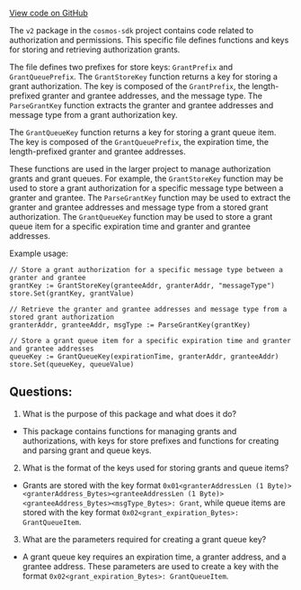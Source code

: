 [View code on GitHub](https://github.com/cosmos/cosmos-sdk/blob/main/x/authz/migrations/v2/keys.go)

The `v2` package in the `cosmos-sdk` project contains code related to authorization and permissions. This specific file defines functions and keys for storing and retrieving authorization grants.

The file defines two prefixes for store keys: `GrantPrefix` and `GrantQueuePrefix`. The `GrantStoreKey` function returns a key for storing a grant authorization. The key is composed of the `GrantPrefix`, the length-prefixed granter and grantee addresses, and the message type. The `ParseGrantKey` function extracts the granter and grantee addresses and message type from a grant authorization key.

The `GrantQueueKey` function returns a key for storing a grant queue item. The key is composed of the `GrantQueuePrefix`, the expiration time, the length-prefixed granter and grantee addresses. 

These functions are used in the larger project to manage authorization grants and grant queues. For example, the `GrantStoreKey` function may be used to store a grant authorization for a specific message type between a granter and grantee. The `ParseGrantKey` function may be used to extract the granter and grantee addresses and message type from a stored grant authorization. The `GrantQueueKey` function may be used to store a grant queue item for a specific expiration time and granter and grantee addresses.

Example usage:

```
// Store a grant authorization for a specific message type between a granter and grantee
grantKey := GrantStoreKey(granteeAddr, granterAddr, "messageType")
store.Set(grantKey, grantValue)

// Retrieve the granter and grantee addresses and message type from a stored grant authorization
granterAddr, granteeAddr, msgType := ParseGrantKey(grantKey)

// Store a grant queue item for a specific expiration time and granter and grantee addresses
queueKey := GrantQueueKey(expirationTime, granterAddr, granteeAddr)
store.Set(queueKey, queueValue)
```
## Questions: 
 1. What is the purpose of this package and what does it do?
- This package contains functions for managing grants and authorizations, with keys for store prefixes and functions for creating and parsing grant and queue keys.

2. What is the format of the keys used for storing grants and queue items?
- Grants are stored with the key format `0x01<granterAddressLen (1 Byte)><granterAddress_Bytes><granteeAddressLen (1 Byte)><granteeAddress_Bytes><msgType_Bytes>: Grant`, while queue items are stored with the key format `0x02<grant_expiration_Bytes>: GrantQueueItem`.

3. What are the parameters required for creating a grant queue key?
- A grant queue key requires an expiration time, a granter address, and a grantee address. These parameters are used to create a key with the format `0x02<grant_expiration_Bytes>: GrantQueueItem`.